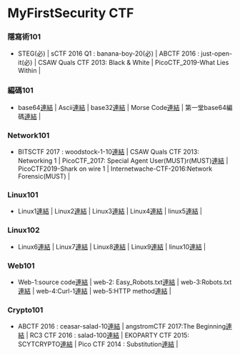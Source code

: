 # MyFirstSecurity CTF
### 隱寫術101
- STEG(必) | sCTF 2016 Q1 : banana-boy-20(必) | ABCTF 2016 : just-open-it(必) | CSAW Quals CTF 2013: Black & White | PicoCTF_2019-What Lies Within |
### 編碼101
- base64[連結]() | Ascii[連結]() | base32[連結]() | Morse Code[連結]() | 第一堂base64編碼[連結](https://youtu.be/4UF_FPbl5dY) |
### Network101
- BITSCTF 2017 : woodstock-1-10[連結](https://youtu.be/f2R6P6FKSNA) | CSAW Quals CTF 2013: Networking 1 | PicoCTF_2017: Special Agent User(MUST)r(MUST)[連結](https://youtu.be/Ia1Bh6wiRDs) | PicoCTF2019-Shark on wire 1 | Internetwache-CTF-2016:Network Forensic(MUST) |
### Linux101
- Linux1[連結](https://youtu.be/OEXSagAzeDY) | Linux2[連結](https://youtu.be/X8YYzgQEOAg) | Linux3[連結](https://youtu.be/Br0fJjiAjeE) | Linux4[連結](https://youtu.be/9eh17zdhUhs) | linux5[連結](https://youtu.be/_Etuc9eUaYU) |
### Linux102
- Linux6[連結](https://youtu.be/VFTm-X8M2Ww) | Linux7[連結](https://youtu.be/SEMHKWE43QM) | Linux8[連結](https://youtu.be/4tWToCX69Y4) | Linux9[連結](https://youtu.be/yGaH4aOApMw) | linux10[連結](https://youtu.be/KgXjH7v8_M0) |
### Web101
- Web-1:source code[連結](https://youtu.be/mdJY2aE2t7s) | web-2: Easy_Robots.txt[連結](https://youtu.be/yVJd9INGxO4) | web-3:Robots.txt[連結](https://youtu.be/8y-8QBPgIec) | web-4:Curl-1[連結](https://youtu.be/uscwNmfDxwU) | web-5:HTTP method[連結](https://youtu.be/Dvk8zXLfwas) |
### Crypto101
- ABCTF 2016 : ceasar-salad-10[連結](https://youtu.be/GzxorKi7G00) | angstromCTF 2017:The Beginning[連結](https://youtu.be/8ZG9C3ZAh4M) | RC3 CTF 2016 : salad-100[連結]() | EKOPARTY CTF 2015: SCYTCRYPTO[連結](https://youtu.be/3agy354x8jA) | Pico CTF 2014 : Substitution[連結](https://youtu.be/bCnTKMGNxfk) | 
